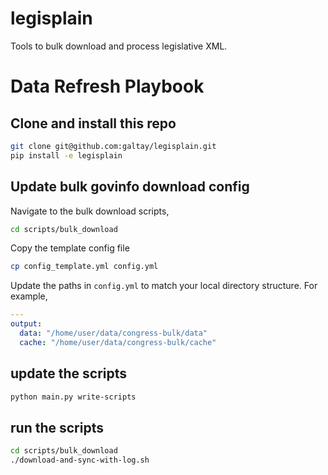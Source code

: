 # legisplain


Tools to bulk download and process legislative XML.


# Data Refresh Playbook


## Clone and install this repo

```bash
git clone git@github.com:galtay/legisplain.git
pip install -e legisplain
```

## Update bulk govinfo download config

Navigate to the bulk download scripts,

```bash
cd scripts/bulk_download
```

Copy the template config file

```bash
cp config_template.yml config.yml
```

Update the paths in `config.yml` to match your local directory structure.
For example,

```yaml
---
output:
  data: "/home/user/data/congress-bulk/data"
  cache: "/home/user/data/congress-bulk/cache"
```

## update the scripts

```bash
python main.py write-scripts
```


## run the scripts

```bash
cd scripts/bulk_download
./download-and-sync-with-log.sh
```

